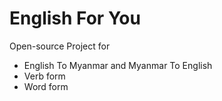# English For You
Open-source Project for
- English To Myanmar and Myanmar To English
- Verb form
- Word form
